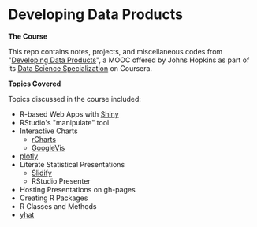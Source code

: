 Developing Data Products
========================

**The Course**

This repo contains notes, projects, and miscellaneous codes from "[Developing Data Products](https://www.coursera.org/course/devdataprod)", a MOOC offered by Johns Hopkins as part of its [Data Science Specialization](https://www.coursera.org/specialization/jhudatascience/1?utm_medium=listingPage) on Coursera.

**Topics Covered**

Topics discussed in the course included:

- R-based Web Apps with [Shiny](http://shiny.rstudio.com/)
- RStudio's "manipulate" tool
- Interactive Charts
    - [rCharts](http://rcharts.io/)
    - [GoogleVis](http://cran.r-project.org/web/packages/googleVis/index.html)
- [plotly](https://plot.ly/)
- Literate Statistical Presentations
    - [Slidify](http://slidify.org/)
    - RStudio Presenter
- Hosting Presentations on gh-pages
- Creating R Packages
- R Classes and Methods
- [yhat](https://yhathq.com/)
